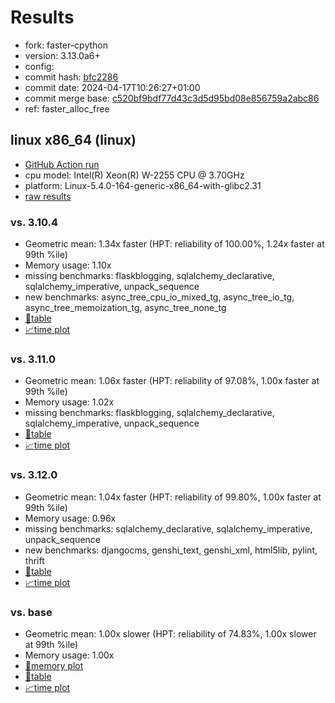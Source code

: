 # Results

- fork: faster-cpython
- version: 3.13.0a6+
- config: 
- commit hash: [bfc2286](https://github.com/faster%2dcpython/cpython/commit/bfc2286)
- commit date: 2024-04-17T10:26:27+01:00
- commit merge base: [c520bf9bdf77d43c3d5d95bd08e856759a2abc86](https://github.com/faster%2dcpython/cpython/commit/c520bf9bdf77d43c3d5d95bd08e856759a2abc86)
- ref: faster_alloc_free

## linux x86_64 (linux)

- [GitHub Action run](https://github.com/faster-cpython/benchmarking/actions/runs/8719557808)
- cpu model: Intel(R) Xeon(R) W-2255 CPU @ 3.70GHz
- platform: Linux-5.4.0-164-generic-x86_64-with-glibc2.31
- [raw results](bm-20240417-linux-x86_64-faster%252dcpython-faster_alloc_free-3.13.0a6%2B-bfc2286.json)

### vs. 3.10.4

- Geometric mean: 1.34x faster (HPT: reliability of 100.00%, 1.24x faster at 99th %ile)
- Memory usage: 1.10x
- missing benchmarks: flaskblogging, sqlalchemy_declarative, sqlalchemy_imperative, unpack_sequence
- new benchmarks: async_tree_cpu_io_mixed_tg, async_tree_io_tg, async_tree_memoization_tg, async_tree_none_tg
- [📄table](bm-20240417-linux-x86_64-faster%252dcpython-faster_alloc_free-3.13.0a6%2B-bfc2286-vs-3.10.4.md)
- [📈time plot](bm-20240417-linux-x86_64-faster%252dcpython-faster_alloc_free-3.13.0a6%2B-bfc2286-vs-3.10.4.png)

### vs. 3.11.0

- Geometric mean: 1.06x faster (HPT: reliability of 97.08%, 1.00x faster at 99th %ile)
- Memory usage: 1.02x
- missing benchmarks: flaskblogging, sqlalchemy_declarative, sqlalchemy_imperative, unpack_sequence
- [📄table](bm-20240417-linux-x86_64-faster%252dcpython-faster_alloc_free-3.13.0a6%2B-bfc2286-vs-3.11.0.md)
- [📈time plot](bm-20240417-linux-x86_64-faster%252dcpython-faster_alloc_free-3.13.0a6%2B-bfc2286-vs-3.11.0.png)

### vs. 3.12.0

- Geometric mean: 1.04x faster (HPT: reliability of 99.80%, 1.00x faster at 99th %ile)
- Memory usage: 0.96x
- missing benchmarks: sqlalchemy_declarative, sqlalchemy_imperative, unpack_sequence
- new benchmarks: djangocms, genshi_text, genshi_xml, html5lib, pylint, thrift
- [📄table](bm-20240417-linux-x86_64-faster%252dcpython-faster_alloc_free-3.13.0a6%2B-bfc2286-vs-3.12.0.md)
- [📈time plot](bm-20240417-linux-x86_64-faster%252dcpython-faster_alloc_free-3.13.0a6%2B-bfc2286-vs-3.12.0.png)

### vs. base

- Geometric mean: 1.00x slower (HPT: reliability of 74.83%, 1.00x slower at 99th %ile)
- Memory usage: 1.00x
- [🧠memory plot](bm-20240417-linux-x86_64-faster%252dcpython-faster_alloc_free-3.13.0a6%2B-bfc2286-vs-base-mem.png)
- [📄table](bm-20240417-linux-x86_64-faster%252dcpython-faster_alloc_free-3.13.0a6%2B-bfc2286-vs-base.md)
- [📈time plot](bm-20240417-linux-x86_64-faster%252dcpython-faster_alloc_free-3.13.0a6%2B-bfc2286-vs-base.png)

